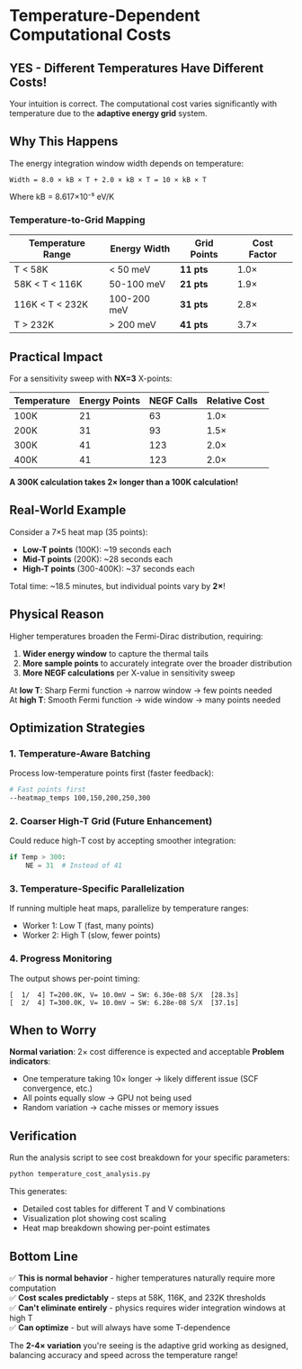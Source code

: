 # Temperature-Dependent Computational Costs

## YES - Different Temperatures Have Different Costs!

Your intuition is correct. The computational cost varies significantly with temperature due to the **adaptive energy grid** system.

## Why This Happens

The energy integration window width depends on temperature:

```
Width = 8.0 × kB × T + 2.0 × kB × T = 10 × kB × T
```

Where kB = 8.617×10⁻⁵ eV/K

### Temperature-to-Grid Mapping

| Temperature Range | Energy Width | Grid Points | Cost Factor |
|-------------------|--------------|-------------|-------------|
| T < 58K           | < 50 meV     | **11 pts**  | 1.0×        |
| 58K < T < 116K    | 50-100 meV   | **21 pts**  | 1.9×        |
| 116K < T < 232K   | 100-200 meV  | **31 pts**  | 2.8×        |
| T > 232K          | > 200 meV    | **41 pts**  | 3.7×        |

## Practical Impact

For a sensitivity sweep with **NX=3** X-points:

| Temperature | Energy Points | NEGF Calls | Relative Cost |
|-------------|---------------|------------|---------------|
| 100K        | 21            | 63         | 1.0×          |
| 200K        | 31            | 93         | 1.5×          |
| 300K        | 41            | 123        | 2.0×          |
| 400K        | 41            | 123        | 2.0×          |

**A 300K calculation takes 2× longer than a 100K calculation!**

## Real-World Example

Consider a 7×5 heat map (35 points):
- **Low-T points** (100K): ~19 seconds each
- **Mid-T points** (200K): ~28 seconds each  
- **High-T points** (300-400K): ~37 seconds each

Total time: ~18.5 minutes, but individual points vary by **2×**!

## Physical Reason

Higher temperatures broaden the Fermi-Dirac distribution, requiring:
1. **Wider energy window** to capture the thermal tails
2. **More sample points** to accurately integrate over the broader distribution
3. **More NEGF calculations** per X-value in sensitivity sweep

At **low T**: Sharp Fermi function → narrow window → few points needed  
At **high T**: Smooth Fermi function → wide window → many points needed

## Optimization Strategies

### 1. Temperature-Aware Batching
Process low-temperature points first (faster feedback):
```bash
# Fast points first
--heatmap_temps 100,150,200,250,300
```

### 2. Coarser High-T Grid (Future Enhancement)
Could reduce high-T cost by accepting smoother integration:
```python
if Temp > 300:
    NE = 31  # Instead of 41
```

### 3. Temperature-Specific Parallelization
If running multiple heat maps, parallelize by temperature ranges:
- Worker 1: Low T (fast, many points)
- Worker 2: High T (slow, fewer points)

### 4. Progress Monitoring
The output shows per-point timing:
```
[  1/  4] T=200.0K, V= 10.0mV → SW: 6.30e-08 S/X  [28.3s]
[  2/  4] T=300.0K, V= 10.0mV → SW: 6.28e-08 S/X  [37.1s]
```

## When to Worry

**Normal variation**: 2× cost difference is expected and acceptable
**Problem indicators**:
- One temperature taking 10× longer → likely different issue (SCF convergence, etc.)
- All points equally slow → GPU not being used
- Random variation → cache misses or memory issues

## Verification

Run the analysis script to see cost breakdown for your specific parameters:
```bash
python temperature_cost_analysis.py
```

This generates:
- Detailed cost tables for different T and V combinations
- Visualization plot showing cost scaling
- Heat map breakdown showing per-point estimates

## Bottom Line

✅ **This is normal behavior** - higher temperatures naturally require more computation  
✅ **Cost scales predictably** - steps at 58K, 116K, and 232K thresholds  
✅ **Can't eliminate entirely** - physics requires wider integration windows at high T  
✅ **Can optimize** - but will always have some T-dependence  

The **2-4× variation** you're seeing is the adaptive grid working as designed, balancing accuracy and speed across the temperature range!
